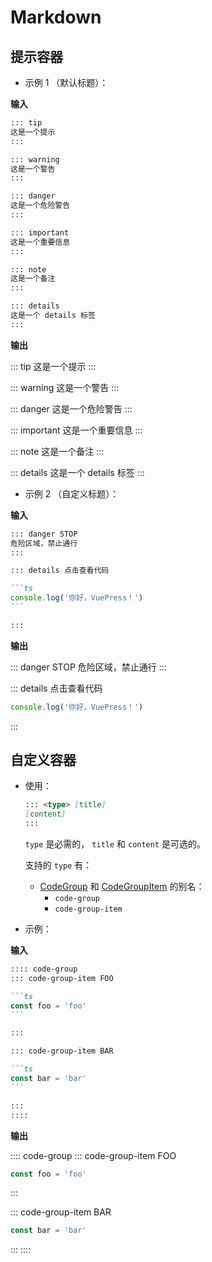 # Markdown

<NpmBadge package="@vuepress/theme-default" />

## 提示容器

- 示例 1 （默认标题）：

**输入**

```md
::: tip
这是一个提示
:::

::: warning
这是一个警告
:::

::: danger
这是一个危险警告
:::

::: important
这是一个重要信息
:::

::: note
这是一个备注
:::

::: details
这是一个 details 标签
:::
```

**输出**

::: tip
这是一个提示
:::

::: warning
这是一个警告
:::

::: danger
这是一个危险警告
:::

::: important
这是一个重要信息
:::

::: note
这是一个备注
:::

::: details
这是一个 details 标签
:::

- 示例 2 （自定义标题）：

**输入**

````md
::: danger STOP
危险区域，禁止通行
:::

::: details 点击查看代码

```ts
console.log('你好，VuePress！')
```

:::
````

**输出**

::: danger STOP
危险区域，禁止通行
:::

::: details 点击查看代码

```ts
console.log('你好，VuePress！')
```

:::

## 自定义容器

- 使用：

  ```md
  ::: <type> [title]
  [content]
  :::
  ```

  `type` 是必需的， `title` 和 `content` 是可选的。

  支持的 `type` 有：

  - [CodeGroup](./components.md#codegroup) 和 [CodeGroupItem](./components.md#codegroupitem) 的别名：
    - `code-group`
    - `code-group-item`

- 示例：

**输入**

````md
:::: code-group
::: code-group-item FOO

```ts
const foo = 'foo'
```

:::

::: code-group-item BAR

```ts
const bar = 'bar'
```

:::
::::
````

**输出**

:::: code-group
::: code-group-item FOO

```ts
const foo = 'foo'
```

:::

::: code-group-item BAR

```ts
const bar = 'bar'
```

:::
::::
